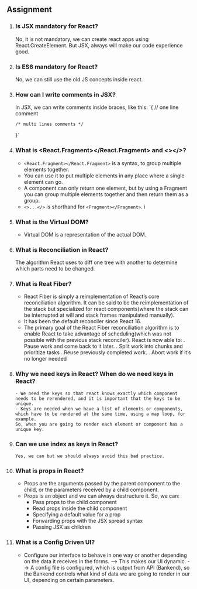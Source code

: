 ## Assignment

1. ### Is JSX mandatory for React?
   No, it is not mandatory, we can create react apps using React.CreateElement. But JSX, always will make our code experience good.
2. ### Is ES6 mandatory for React?
   No, we can still use the old JS concepts inside react.
3. ### How can I write comments in JSX?

   In JSX, we can write comments inside braces, like this:
   `{
   // one line comment

       /* multi lines comments */

   }`

4. ### What is <React.Fragment></React.Fragment> and <></>?
   -  `<React.Fragment></React.Fragment>` is a syntax, to group multiple elements together.
   -  You can use it to put multiple elements in any place where a single element can go.
   -  A component can only return one element, but by using a Fragment you can group multiple elements together and then return them as a group.
   -  `<>...</>` is shorthand for `<Fragment></Fragment>`. i
5. ### What is the Virtual DOM?
   -  Virtual DOM is a representation of the actual DOM.
6. ### What is Reconciliation in React?
   The algorithm React uses to diff one tree with another to determine which parts need to be changed.
7. ### What is Reat Fiber?
   -  React Fiber is simply a reimplementation of React’s core reconciliation algorithm. It can be said to be the reimplementation of the stack but specialized for react components(where the stack can be interrupted at will and stack frames manipulated manually).
   -  It has been the default reconciler since React 16.
   -  The primary goal of the React Fiber reconciliation algorithm is to enable React to take advantage of scheduling(which was not possible with the previous stack reconciler). React is now able to:
      . Pause work and come back to it later.
      . Split work into chunks and prioritize tasks
      . Reuse previously completed work.
      . Abort work if it’s no longer needed
8. ### Why we need keys in React? When do we need keys in React?
       - We need the keys so that react knows exactly which component needs to be rerendered, and it is important that the keys to be unique.
       - Keys are needed when we have a list of elements or components, which have to be rendered at the same time, using a map loop, for example.
       So, when you are going to render each element or component has a unique key.
9. ### Can we use index as keys in React?
       Yes, we can but we should always avoid this bad practice.
10.   ### What is props in React?
      -  Props are the arguments passed by the parent component to the child, or the parameters received by a child component.
      -  Props is an object and we can always destructure it. So, we can:
         -  Pass props to the child component
         -  Read props inside the child component
         -  Specifying a default value for a prop
         -  Forwarding props with the JSX spread syntax
         -  Passing JSX as children
11. ### What is a Config Driven UI?
	- Configure our interface to behave in one way or another depending on the data it receives in the forms. 
		--> This makes our UI dynamic.
		--> A config file is configured, which is output from API (Bankend), so the Bankend controls what kind of data we are going to render in our UI, depending on certain parameters. 

